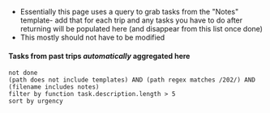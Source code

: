 - Essentially this page uses a query to grab tasks from the "Notes" template- add that for each trip and any tasks you have to do after returning will be populated here (and disappear from this list once done)
- This mostly should not have to be modified

#### Tasks from past trips *automatically* aggregated here
 ```tasks
not done
(path does not include templates) AND (path regex matches /202/) AND (filename includes notes)
filter by function task.description.length > 5
sort by urgency
```